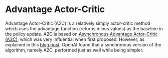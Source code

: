 # Advantage Actor-Critic

Advantage Actor-Critic (A2C) is a relatively simply actor-critic method which uses the advantage function (returns minus
values) as the baseline in the policy update. A2C is based on 
[Asynchronous Advantage Actor-Critic (A3C)](https://arxiv.org/abs/1602.01783), which was very influential when first
proposed. However, as explained in this [blog post](https://openai.com/blog/baselines-acktr-a2c/), OpenAI found that a
synchronous version of the algorithm, namely A2C, performed just as well while being simpler.
